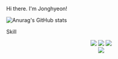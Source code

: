 Hi there. I'm Jonghyeon!

![Anurag's GitHub stats](https://github-readme-stats.vercel.app/api?username=jonghyeon95&show_icons=true&theme=radical)


Skill

<div align=center> 
  <img src="https://img.shields.io/badge/Java-007396?style=for-the-badge&logo=Java&logoColor=white" />
  <img src="https://img.shields.io/badge/SpringBoot-6DB33F?style=for-the-badge&logo=SpringBoot&logoColor=white" />
  <img src="https://img.shields.io/badge/Gradle-02303A?style=for-the-badge&logo=Gradle&logoColor=white" />
  <br>
    <img src="https://img.shields.io/badge/Mybatis-02303A?style=for-the-badge&logo=Mybatis&logoColor=white" />
</div>
